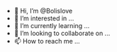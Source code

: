 - 👋 Hi, I’m @Bolislove
- 👀 I’m interested in ...
- 🌱 I’m currently learning ...
- 💞️ I’m looking to collaborate on ...
- 📫 How to reach me ...

<!---
Bolislove/Bolislove is a ✨ special ✨ repository because its `README.md` (this file) appears on your GitHub profile.
You can click the Preview link to take a look at your changes.
--->
